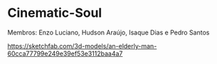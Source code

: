 # Cinematic-Soul
Membros: Enzo Luciano, Hudson Araújo, Isaque Dias e Pedro Santos

https://sketchfab.com/3d-models/an-elderly-man-60cca77799e249e39ef53e3112baa4a7
